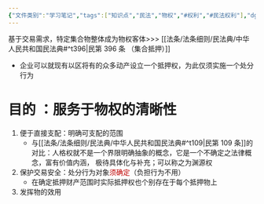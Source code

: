 ```yaml
---
{"文件类别":"学习笔记","tags":["知识点","民法","物权","#权利","#民法权利"],"dg-publish":true,"permalink":"/学习笔记studyup/物权法学/浮动抵押权/","dgPassFrontmatter":true,"created":"2024-10-16T12:01:46.932+08:00","updated":"2024-11-01T14:31:57.563+08:00"}
---
```


基于交易需求，特定集合物整体成为物权客体>>> [[法条/法条细则/民法典/中华人民共和国民法典#^t396\|民第 396 条 （集合抵押）]] 
- 企业可以就现有以区将有的众多动产设立一个抵押权，为此仅须实施一个处分行为
# 目的 ：服务于物权的清晰性
1. 便于直接支配：明确可支配的范围
	- 与[[法条/法条细则/民法典/中华人民共和国民法典#^t109\|民第 109 条]]的对比：人格权就不是一个界限明确抽象的概念，它是一个不确定之法律概念，富有价值内涵， 极待具体化与补充；可以称之为渊源权
2. 保护交易安全：处分行为对象<font color="#c00000">须确定</font>（负担行为不用）
	- 在确定抵押财产范围时实际抵押权也个别存在于每个抵押物上
3. 发挥物的效用